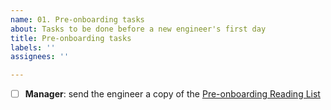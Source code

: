 ```yaml
---
name: 01. Pre-onboarding tasks
about: Tasks to be done before a new engineer's first day
title: Pre-onboarding tasks
labels: ''
assignees: ''

---
```


- [ ] **Manager**: send the engineer a copy of the [Pre-onboarding Reading List](https://github.com/hypothesis/onboarding/blob/main/docs/reading_list.md)

